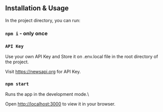  ## Installation & Usage

In the project directory, you can run:

### `npm i` - only once

### `API Key`

Use your own API Key and Store it on .env.local file in the root directory of the project.

Visit https://newsapi.org for API Key.

### `npm start`

Runs the app in the development mode.\

Open [http://localhost:3000](http://localhost:3000) to view it in your browser.



